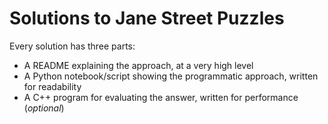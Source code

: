 # Solutions to Jane Street Puzzles
Every solution has three parts:
- A README explaining the approach, at a very high level
- A Python notebook/script showing the programmatic approach, written for readability
- A C++ program for evaluating the answer, written for performance (*optional*)